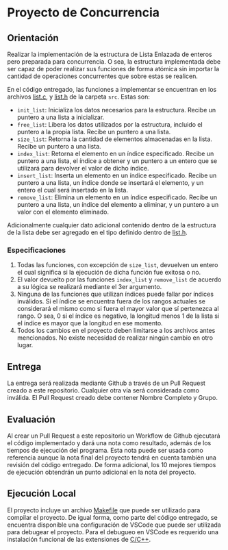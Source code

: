 # Proyecto de Concurrencia

## Orientación

Realizar la implementación de la estructura de Lista Enlazada de enteros pero preparada para concurrencia. O sea, la estructura implementada debe ser capaz de poder realizar sus funciones de forma atómica sin importar la cantidad de operaciones concurrentes que sobre estas se realicen.

En el código entregado, las funciones a implementar se encuentran en los archivos [list.c](src/list.c), y [list.h](src/list.h) de la carpeta `src`. Estas son:

* `init_list`: Inicializa los datos necesarios para la estructura. Recibe un puntero a una lista a inicializar.
* `free_list`: Libera los datos utilizados por la estructura, incluido el puntero a la propia lista. Recibe un puntero a una lista.
* `size_list`: Retorna la cantidad de elementos almacenadas en la lista. Recibe un puntero a una lista.
* `index_list`: Retorna el elemento en un índice especificado. Recibe un puntero a una lista, el índice a obtener y un puntero a un entero que se utilizará para devolver el valor de dicho índice.
* `insert_list`: Inserta un elemento en un índice especificado. Recibe un puntero a una lista, un índice donde se insertará el elemento, y un entero el cual será insertado en la lista.
* `remove_list`: Elimina un elemento en un índice especificado. Recibe un puntero a una lista, un índice del elemento a eliminar, y un puntero a un valor con el elemento eliminado.

Adicionalmente cualquier dato adicional contenido dentro de la estructura de la lista debe ser agregado en el tipo definido dentro de [list.h](src/list.h).

### Especificaciones

1. Todas las funciones, con excepción de `size_list`, devuelven un entero el cual significa si la ejecución de dicha función fue exitosa o no.
2. El valor devuelto por las funciones `index_list` y `remove_list` de acuerdo a su lógica se realizará mediante el 3er argumento.
3. Ninguna de las funciones que utilizan índices puede fallar por índices inválidos. Si el índice se encuentra fuera de los rangos actuales se considerará el mismo como si fuera el mayor valor que sí pertenezca al rango. O sea, 0 si el índice es negativo, la longitud menos 1 de la lista si el índice es mayor que la longitud en ese momento.
4. Todos los cambios en el proyecto deben limitarse a los archivos antes mencionados. No existe necesidad de realizar ningún cambio en otro lugar.

## Entrega

La entrega será realizada mediante Github a través de un Pull Request creado a este repositorio. Cualquier otra vía será considerada como inválida. El Pull Request creado debe contener Nombre Completo y Grupo.

## Evaluación

Al crear un Pull Request a este repositorio un Workflow de Github ejecutará el código implementado y dará una nota como resultado, además de los tiempos de ejecución del programa. Esta nota puede ser usada como referencia aunque la nota final del proyecto tendrá en cuenta también una revisión del código entregado. De forma adicional, los 10 mejores tiempos de ejecución obtendrán un punto adicional en la nota del proyecto.

## Ejecución Local

El proyecto incluye un archivo [Makefile](Makefile) que puede ser utilizado para compilar el proyecto. De igual forma, como parte del código entregado, se encuentra disponible una configuración de VSCode que puede ser utilizada para debugear el proyecto. Para el debugueo en VSCode es requerido una instalación funcional de las extensiones de [C/C++](https://marketplace.visualstudio.com/items?itemName=ms-vscode.cpptools-extension-pack).
